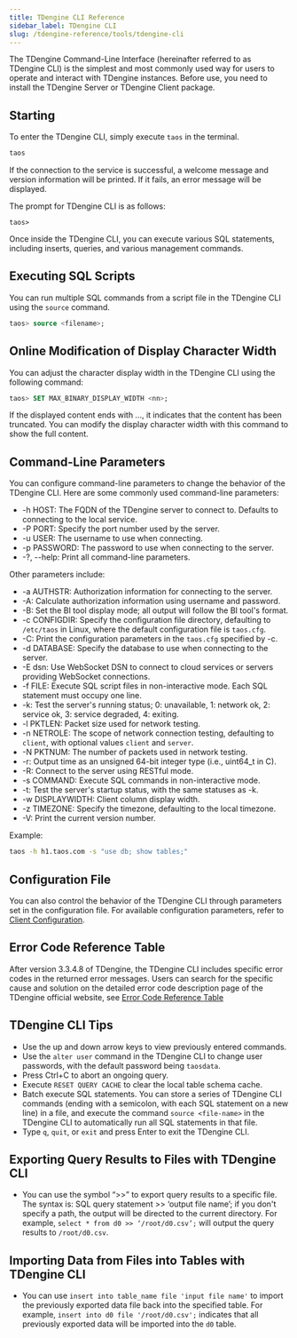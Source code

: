 ```yaml
---
title: TDengine CLI Reference
sidebar_label: TDengine CLI
slug: /tdengine-reference/tools/tdengine-cli
---
```


The TDengine Command-Line Interface (hereinafter referred to as TDengine CLI) is the simplest and most commonly used way for users to operate and interact with TDengine instances. Before use, you need to install the TDengine Server or TDengine Client package.

## Starting

To enter the TDengine CLI, simply execute `taos` in the terminal.

```bash
taos
```

If the connection to the service is successful, a welcome message and version information will be printed. If it fails, an error message will be displayed.

The prompt for TDengine CLI is as follows:

```shell
taos>
```

Once inside the TDengine CLI, you can execute various SQL statements, including inserts, queries, and various management commands.

## Executing SQL Scripts

You can run multiple SQL commands from a script file in the TDengine CLI using the `source` command.

```sql
taos> source <filename>;
```

## Online Modification of Display Character Width

You can adjust the character display width in the TDengine CLI using the following command:

```sql
taos> SET MAX_BINARY_DISPLAY_WIDTH <nn>;
```

If the displayed content ends with ..., it indicates that the content has been truncated. You can modify the display character width with this command to show the full content.

## Command-Line Parameters

You can configure command-line parameters to change the behavior of the TDengine CLI. Here are some commonly used command-line parameters:

- -h HOST: The FQDN of the TDengine server to connect to. Defaults to connecting to the local service.
- -P PORT: Specify the port number used by the server.
- -u USER: The username to use when connecting.
- -p PASSWORD: The password to use when connecting to the server.
- -?, --help: Print all command-line parameters.

Other parameters include:

- -a AUTHSTR: Authorization information for connecting to the server.
- -A: Calculate authorization information using username and password.
- -B: Set the BI tool display mode; all output will follow the BI tool's format.
- -c CONFIGDIR: Specify the configuration file directory, defaulting to `/etc/taos` in Linux, where the default configuration file is `taos.cfg`.
- -C: Print the configuration parameters in the `taos.cfg` specified by -c.
- -d DATABASE: Specify the database to use when connecting to the server.
- -E dsn: Use WebSocket DSN to connect to cloud services or servers providing WebSocket connections.
- -f FILE: Execute SQL script files in non-interactive mode. Each SQL statement must occupy one line.
- -k: Test the server's running status; 0: unavailable, 1: network ok, 2: service ok, 3: service degraded, 4: exiting.
- -l PKTLEN: Packet size used for network testing.
- -n NETROLE: The scope of network connection testing, defaulting to `client`, with optional values `client` and `server`.
- -N PKTNUM: The number of packets used in network testing.
- -r: Output time as an unsigned 64-bit integer type (i.e., uint64_t in C).
- -R: Connect to the server using RESTful mode.
- -s COMMAND: Execute SQL commands in non-interactive mode.
- -t: Test the server's startup status, with the same statuses as -k.
- -w DISPLAYWIDTH: Client column display width.
- -z TIMEZONE: Specify the timezone, defaulting to the local timezone.
- -V: Print the current version number.

Example:

```bash
taos -h h1.taos.com -s "use db; show tables;"
```

## Configuration File

You can also control the behavior of the TDengine CLI through parameters set in the configuration file. For available configuration parameters, refer to [Client Configuration](../../components/taosc).

## Error Code Reference Table

After version 3.3.4.8 of TDengine, the TDengine CLI includes specific error codes in the returned error messages. Users can search for the specific cause and solution on the detailed error code description page of the TDengine official website, see [Error Code Reference Table](https://docs.taosdata.com/reference/error-code/)

## TDengine CLI Tips

- Use the up and down arrow keys to view previously entered commands.
- Use the `alter user` command in the TDengine CLI to change user passwords, with the default password being `taosdata`.
- Press Ctrl+C to abort an ongoing query.
- Execute `RESET QUERY CACHE` to clear the local table schema cache.
- Batch execute SQL statements. You can store a series of TDengine CLI commands (ending with a semicolon, with each SQL statement on a new line) in a file, and execute the command `source <file-name>` in the TDengine CLI to automatically run all SQL statements in that file.
- Type `q`, `quit`, or `exit` and press Enter to exit the TDengine CLI.

## Exporting Query Results to Files with TDengine CLI

- You can use the symbol “>>” to export query results to a specific file. The syntax is: SQL query statement >> ‘output file name’; if you don't specify a path, the output will be directed to the current directory. For example, `select * from d0 >> ‘/root/d0.csv’;` will output the query results to `/root/d0.csv`.

## Importing Data from Files into Tables with TDengine CLI

- You can use `insert into table_name file 'input file name'` to import the previously exported data file back into the specified table. For example, `insert into d0 file '/root/d0.csv';` indicates that all previously exported data will be imported into the `d0` table.
